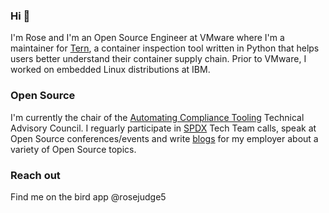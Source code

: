 ### Hi 👋

I'm Rose and I'm an Open Source Engineer at VMware where I'm a maintainer for [Tern](https://github.com/tern-tools/tern), a container inspection tool written in Python that helps users better understand their container supply chain. Prior to VMware, I worked on embedded Linux distributions at IBM. 

### Open Source 
I'm currently the chair of the [Automating Compliance Tooling](https://github.com/act-project/TAC) Technical Advisory Council. I reguarly participate in [SPDX](https://spdx.dev/about/) Tech Team calls, speak at Open Source conferences/events and write [blogs](https://blogs.vmware.com/opensource/?s=rose+judge) for my employer about a variety of Open Source topics.

### Reach out
Find me on the bird app @rosejudge5

<!--
**rnjudge/rnjudge** is a ✨ _special_ ✨ repository because its `README.md` (this file) appears on your GitHub profile.

Here are some ideas to get you started:

- 🔭 I’m currently working on ...
- 🌱 I’m currently learning ...
-  I’m looking to collaborate on ...
- 🤔 I’m looking for help with ...
- 💬 Ask me about ...
-  ...
- 😄 Pronouns: ...
- 
-->
